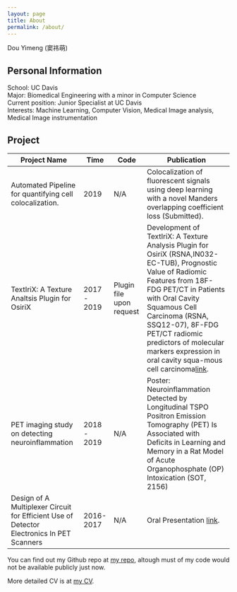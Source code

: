 ```yaml
---
layout: page
title: About
permalink: /about/
---
```


Dou Yimeng (窦祎萌)

## Personal Information
School: UC Davis  
Major: Biomedical Engineering with a minor in Computer Science  
Current position: Junior Specialist at UC Davis  
Interests: Machine Learning, Computer Vision, Medical Image analysis, Medical Image instrumentation

## Project

 Project Name| Time | Code | Publication 
 --- | --- | --- | ---
Automated Pipeline for quantifying cell colocalization.| 2019  | N/A |  Colocalization of fluorescent signals using deep learning with a novel Manders overlapping coefficient loss (Submitted). 
TextIriX: A Texture Analtsis Plugin for OsiriX | 2017 - 2019 | Plugin file upon request | Development of TextIriX: A Texture Analysis Plugin for OsiriX (RSNA,IN032-EC-TUB),  Prognostic Value of Radiomic Features from 18F-FDG PET/CT in Patients with Oral Cavity Squamous Cell Carcinoma (RSNA, SSQ12-07),  8F-FDG PET/CT radiomic predictors of molecular markers expression in oral cavity squa-mous cell carcinoma[link](https://link.springer.com/article/10.1007%2Fs00259-019-04486-2).
PET imaging study on detecting neuroinflammation | 2018 - 2019 | N/A |Poster: Neuroinflammation Detected by Longitudinal TSPO Positron Emission Tomography (PET) Is Associated with Deficits in Learning and Memory in a Rat Model of Acute Organophosphate (OP) Intoxication (SOT, 2156)
Design of A Multiplexer Circuit for Efficient Use of Detector Electronics In PET Scanners | 2016-2017 | N/A | Oral Presentation [link](http://chapter.aapm.org/sfba/documents/2017_SFBA_AAPM_YI_2017_Agenda.pdf).

You can find out my Github repo at [my repo](https://github.com/Alphafrey946), altough must of my code would not be available publicly just now.

More detailed CV is at [my CV](https://ucdavis.box.com/s/uj13mvx4b1juen5u3mjadfs3xx72xfae).




